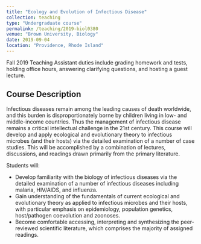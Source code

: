 ```yaml
---
title: "Ecology and Evolution of Infectious Disease"
collection: teaching
type: "Undergraduate course"
permalink: /teaching/2019-biol0380
venue: "Brown University, Biology"
date: 2019-09-04
location: "Providence, Rhode Island"
---
```

Fall 2019 Teaching Assistant duties include grading homework and tests, holding office hours, answering clarifying questions, and hosting a guest lecture.

## Course Description
Infectious diseases remain among the leading causes of death worldwide, and this burden is disproportionately borne by children living in low- and middle-income countries. Thus the management of infectious disease remains a critical intellectual challenge in the 21st century. This course will develop and apply ecological and evolutionary theory to infectious microbes (and their hosts) via the detailed examination of a number of case studies. This will be accomplished by a combination of lectures, discussions, and readings drawn primarily from the primary literature.

Students will:
* Develop familiarity with the biology of infectious diseases via the detailed examination of a number of infectious diseases including malaria, HIV/AIDS, and influenza.
* Gain understanding of the fundamentals of current ecological and evolutionary theory as applied to infectious microbes and their hosts, with particular emphasis on epidemiology, population genetics, host/pathogen coevolution and zoonoses.
* Become comfortable accessing, interpreting and synthesizing the peer-reviewed scientific literature, which comprises the majority of assigned readings.
